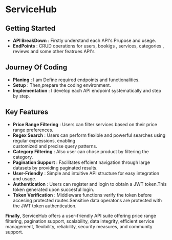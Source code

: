 # **ServiceHub**

## Getting Started
- **API BreakDown** : Firstly understand each API's Prupose and usege.
- **EndPoints** : CRUD operations for users, bookigs , services, categories , reviews and some other featrues API's

## Journey Of Coding
- **Planing** : I am Define required endpoints and functionalities.
- **Setup** : Then,prepare the coding environment.
- **Implementation** : I develop each API endpoint systematically and step by step.

## Key Features
- __Price Range Filtering__ : Users can filter services based on their price range preferences.
- __Regex Search__ : Users can perform flexible and powerful searches using regular expressions, enabling         
    customized and precise query patterns.
- __Category Filtering__ : Also user can chose product by filtering the category.
- __Pagination Support__ : Facilitates effcient navigation through large datasets by providing paginated results.
- __User-Friendly__ : Simple and intuitive API structure for easy integration and usage.
- __Authentication__ : Users can register and login to obtain a JWT token.This token generated upon succesful login.
- __Token Verification__ : Middleware functions verify the token before accesing protected routes.Sensitive data operatons are protected with the JWT token authentication.
  
__Finally__, ServiceHub offers a user-friendly API suite offering price range filtering, pagination support, scalability, data integrity, efficient service management, flexibility, reliability, security measures, and community support.
